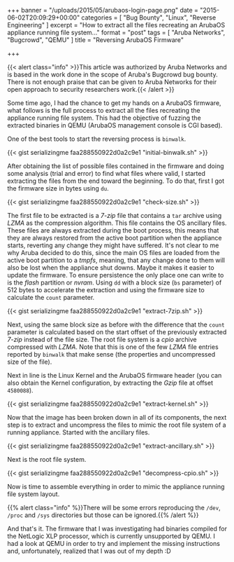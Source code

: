 +++
banner = "/uploads/2015/05/arubaos-login-page.png"
date = "2015-06-02T20:09:29+00:00"
categories = [ "Bug Bounty", "Linux", "Reverse Engineering" ]
excerpt = "How to extract all the files recreating an ArubaOS appliance running file system..."
format = "post"
tags = [ "Aruba Networks", "Bugcrowd", "QEMU" ]
title = "Reversing ArubaOS Firmware"

+++

{{< alert class="info" >}}This article was authorized by Aruba Networks and is based in the work done in the scope of Aruba's Bugcrowd bug bounty. There is not enough praise that can be given to Aruba Networks for their open approach to security researchers work.{{< /alert >}}

Some time ago, I had the chance to get my hands on a ArubaOS firmware, what follows is the full process to extract all the files recreating the appliance running file system. This had the objective of fuzzing the extracted binaries in QEMU (ArubaOS management console is CGI based).

<!--more-->

One of the best tools to start the reversing process is `binwalk`.

{{< gist serializingme faa288550922d0a2c9e1 "initial-binwalk.sh" >}}

After obtaining the list of possible files contained in the firmware and doing some analysis (trial and error) to find what files where valid, I started extracting the files from the end toward the beginning. To do that, first I got the firmware size in bytes using `du`.

{{< gist serializingme faa288550922d0a2c9e1 "check-size.sh" >}}

The first file to be extracted is a *7-zip* file that contains a `tar` archive using *LZMA* as the compression algorithm. This file contains the OS ancillary files. These files are always extracted during the boot process, this means that they are always restored from the active boot partition when the appliance starts, reverting any change they might have suffered. It's not clear to me why Aruba decided to do this, since the main OS files are loaded from the active boot partition to a *tmpfs*, meaning, that any change done to them will also be lost when the appliance shut downs. Maybe it makes it easier to update the firmware. To ensure persistence the only place one can write to is the *flash* partition or *nvram*. Using `dd` with a block size (`bs` parameter) of 512 bytes to accelerate the extraction and using the firmware size to calculate the `count` parameter.

{{< gist serializingme faa288550922d0a2c9e1 "extract-7zip.sh" >}}

Next, using the same block size as before with the difference that the `count` parameter is calculated based on the start offset of the previously extracted *7-zip* instead of the file size. The root file system is a *cpio* archive compressed with *LZMA*. Note that this is one of the few *LZMA* file entries reported by `binwalk` that make sense (the properties and uncompressed size of the file).

Next in line is the Linux Kernel and the ArubaOS firmware header (you can also obtain the Kernel configuration, by extracting the *Gzip* file at offset `4580088`).

{{< gist serializingme faa288550922d0a2c9e1 "extract-kernel.sh" >}}

Now that the image has been broken down in all of its components, the next step is to extract and uncompress the files to mimic the root file system of a running appliance. Started with the ancillary files.

{{< gist serializingme faa288550922d0a2c9e1 "extract-ancillary.sh" >}}

Next is the root file system.

{{< gist serializingme faa288550922d0a2c9e1 "decompress-cpio.sh" >}}

Now is time to assemble everything in order to mimic the appliance running file system layout.

{{% alert class="info" %}}There will be some errors reproducing the `/dev`, `/proc` and `/sys` directories but those can be ignored.{{% /alert %}}

And that's it. The firmware that I was investigating had binaries compiled for the NetLogic XLP processor, which is currently unsupported by QEMU. I had a look at QEMU in order to try and implement the missing instructions and, unfortunately, realized that I was out of my depth :D
